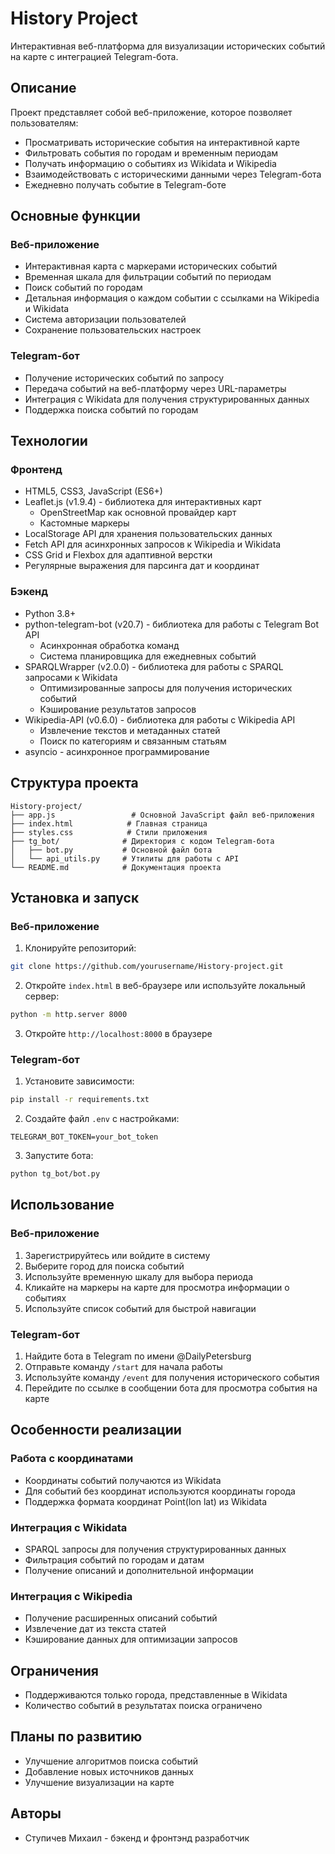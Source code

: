 # History Project

Интерактивная веб-платформа для визуализации исторических событий на карте с интеграцией Telegram-бота.

## Описание

Проект представляет собой веб-приложение, которое позволяет пользователям:
- Просматривать исторические события на интерактивной карте
- Фильтровать события по городам и временным периодам
- Получать информацию о событиях из Wikidata и Wikipedia
- Взаимодействовать с историческими данными через Telegram-бота
- Ежедневно получать событие в Telegram-боте 

## Основные функции

### Веб-приложение
- Интерактивная карта с маркерами исторических событий
- Временная шкала для фильтрации событий по периодам
- Поиск событий по городам
- Детальная информация о каждом событии с ссылками на Wikipedia и Wikidata
- Система авторизации пользователей
- Сохранение пользовательских настроек

### Telegram-бот
- Получение исторических событий по запросу
- Передача событий на веб-платформу через URL-параметры
- Интеграция с Wikidata для получения структурированных данных
- Поддержка поиска событий по городам

## Технологии

### Фронтенд
- HTML5, CSS3, JavaScript (ES6+)
- Leaflet.js (v1.9.4) - библиотека для интерактивных карт
  - OpenStreetMap как основной провайдер карт
  - Кастомные маркеры
- LocalStorage API для хранения пользовательских данных
- Fetch API для асинхронных запросов к Wikipedia и Wikidata
- CSS Grid и Flexbox для адаптивной верстки
- Регулярные выражения для парсинга дат и координат

### Бэкенд
- Python 3.8+
- python-telegram-bot (v20.7) - библиотека для работы с Telegram Bot API
  - Асинхронная обработка команд
  - Система планировщика для ежедневных событий
- SPARQLWrapper (v2.0.0) - библиотека для работы с SPARQL запросами к Wikidata
  - Оптимизированные запросы для получения исторических событий
  - Кэширование результатов запросов
- Wikipedia-API (v0.6.0) - библиотека для работы с Wikipedia API
  - Извлечение текстов и метаданных статей
  - Поиск по категориям и связанным статьям
- asyncio - асинхронное программирование



## Структура проекта

```
History-project/
├── app.js                 # Основной JavaScript файл веб-приложения
├── index.html            # Главная страница
├── styles.css            # Стили приложения
├── tg_bot/              # Директория с кодом Telegram-бота
│   ├── bot.py           # Основной файл бота
│   └── api_utils.py     # Утилиты для работы с API
└── README.md            # Документация проекта
```

## Установка и запуск

### Веб-приложение
1. Клонируйте репозиторий:
```bash
git clone https://github.com/yourusername/History-project.git
```

2. Откройте `index.html` в веб-браузере или используйте локальный сервер:
```bash
python -m http.server 8000
```

3. Откройте `http://localhost:8000` в браузере

### Telegram-бот
1. Установите зависимости:
```bash
pip install -r requirements.txt
```

2. Создайте файл `.env` с настройками:
```
TELEGRAM_BOT_TOKEN=your_bot_token
```

3. Запустите бота:
```bash
python tg_bot/bot.py
```

## Использование

### Веб-приложение
1. Зарегистрируйтесь или войдите в систему
2. Выберите город для поиска событий
3. Используйте временную шкалу для выбора периода
4. Кликайте на маркеры на карте для просмотра информации о событиях
5. Используйте список событий для быстрой навигации

### Telegram-бот
1. Найдите бота в Telegram по имени @DailyPetersburg
2. Отправьте команду `/start` для начала работы
3. Используйте команду `/event` для получения исторического события
4. Перейдите по ссылке в сообщении бота для просмотра события на карте

## Особенности реализации

### Работа с координатами
- Координаты событий получаются из Wikidata
- Для событий без координат используются координаты города
- Поддержка формата координат Point(lon lat) из Wikidata

### Интеграция с Wikidata
- SPARQL запросы для получения структурированных данных
- Фильтрация событий по городам и датам
- Получение описаний и дополнительной информации

### Интеграция с Wikipedia
- Получение расширенных описаний событий
- Извлечение дат из текста статей
- Кэширование данных для оптимизации запросов

## Ограничения
- Поддерживаются только города, представленные в Wikidata
- Количество событий в результатах поиска ограничено

## Планы по развитию
- Улучшение алгоритмов поиска событий
- Добавление новых источников данных
- Улучшение визуализации на карте

## Авторы

- Ступичев Михаил - бэкенд и фронтэнд разработчик 
